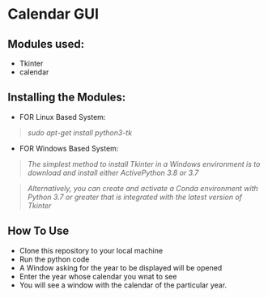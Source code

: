# Calendar GUI

## Modules used:
- Tkinter
- calendar

## Installing the Modules:

- FOR Linux Based System:

>_sudo apt-get install python3-tk_

- FOR Windows Based System:

>_The simplest method to install Tkinter in a Windows environment is to download and install either ActivePython 3.8 or 3.7_


>_Alternatively, you can create and activate a Conda environment with Python 3.7 or greater that is integrated with the latest version of Tkinter_


## How To Use

- Clone this repository to your local machine
- Run the python code
- A Window asking for the year to be displayed will be opened
- Enter the year whose calendar you wnat to see
- You will see a window with the calendar of the particular year.




